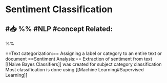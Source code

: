 # Sentiment Classification
#📥 
%%
#NLP 
#concept
**Related:**
-  

%%

==Text categorization:== Assigning a label or category to an entire text or document
==Sentiment Analysis:== Extraction of sentiment from text
[[Naive Bayes Classifiers]] was created for subject category classification
Most classification is done using [[Machine Learning#Supervised Learning]]
